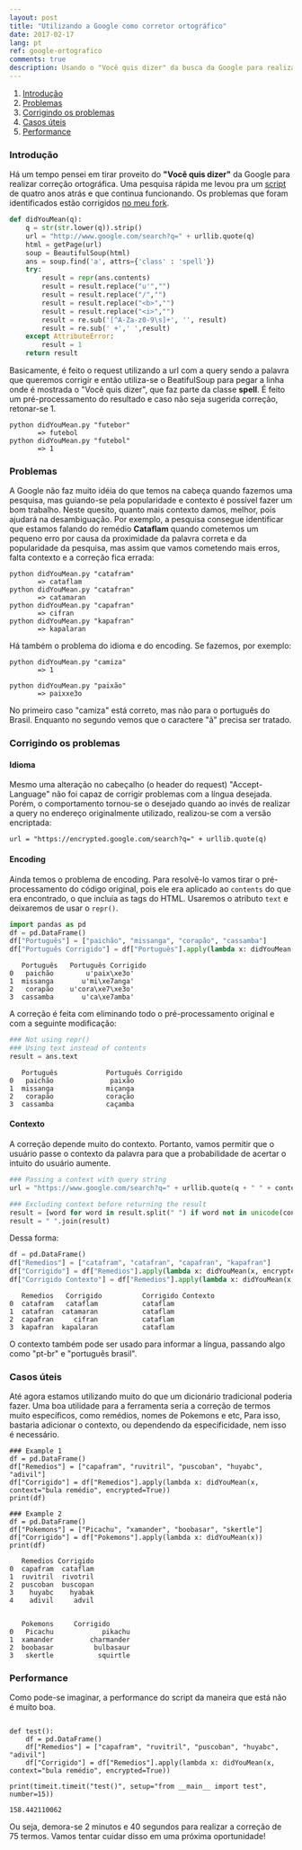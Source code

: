 ```yaml
---
layout: post
title: "Utilizando a Google como corretor ortográfico"
date: 2017-02-17
lang: pt
ref: google-ortografico
comments: true
description: Usando o "Você quis dizer" da busca da Google para realizar correção ortográfica.
---
```


1. [Introdução](#introducao)
2. [Problemas](#problemas)
3. [Corrigindo os problemas](#corrigindo)
4. [Casos úteis](#casos)
5. [Performance](#performance)
  
### Introdução <a name="introducao"></a>

Há um tempo pensei em tirar proveito do **"Você quis dizer"** da Google para realizar correção ortográfica. Uma pesquisa rápida me levou pra um [script](https://github.com/bkvirendra/didyoumean) de quatro anos atrás e que continua funcionando. Os problemas que foram identificados estão corrigidos [no meu fork](https://github.com/lgmoneda/didyoumean).


```python
def didYouMean(q):
    q = str(str.lower(q)).strip()
    url = "http://www.google.com/search?q=" + urllib.quote(q)
    html = getPage(url)
    soup = BeautifulSoup(html)
    ans = soup.find('a', attrs={'class' : 'spell'})
    try:
        result = repr(ans.contents)
        result = result.replace("u'","")
        result = result.replace("/","")
        result = result.replace("<b>","")
        result = result.replace("<i>","")
        result = re.sub('[^A-Za-z0-9\s]+', '', result)
        result = re.sub(' +',' ',result)
    except AttributeError:
        result = 1
    return result
```

Basicamente, é feito o request utilizando a url com a query sendo a palavra que queremos corrigir e então utiliza-se o BeatifulSoup para pegar a linha onde é mostrada o "Você quis dizer", que faz parte da classe **spell**. É feito um pré-processamento do resultado e caso não seja sugerida correção, retonar-se 1.
  
```
python didYouMean.py "futebor"
       => futebol
python didYouMean.py "futebol"
       => 1
```

### Problemas  <a name="problemas"></a>

A Google não faz muito idéia do que temos na cabeça quando fazemos uma pesquisa, mas guiando-se pela popularidade e contexto é possível fazer um bom trabalho. Neste quesito, quanto mais contexto damos, melhor, pois ajudará na desambiguação. Por exemplo, a pesquisa consegue identificar que estamos falando do remédio **Cataflam** quando cometemos um pequeno erro por causa da proximidade da palavra correta e da popularidade da pesquisa, mas assim que vamos cometendo mais erros, falta contexto e a correção fica errada:

```
python didYouMean.py "catafram"
       => cataflam
python didYouMean.py "catafran"
       => catamaran
python didYouMean.py "capafran"
       => cifran
python didYouMean.py "kapafran"
       => kapalaran  
```

Há também o problema do idioma e do encoding. Se fazemos, por exemplo:
  
```
python didYouMean.py "camiza"
       => 1

python didYouMean.py "paixão"
       => paixxe3o
```

No primeiro caso "camiza" está correto, mas não para o português do Brasil. Enquanto no segundo vemos que o caractere "ã" precisa ser tratado.

### Corrigindo os problemas  <a name="corrigindo"></a>

#### Idioma

Mesmo uma alteração no cabeçalho (o header do request) "Accept-Language" não foi capaz de corrigir problemas com a língua desejada. Porém, o comportamento tornou-se o desejado quando ao invés de realizar a query no endereço originalmente utilizado, realizou-se com a versão encriptada:

```
url = "https://encrypted.google.com/search?q=" + urllib.quote(q)
```
  
#### Encoding

Ainda temos o problema de encoding. Para resolvê-lo vamos tirar o pré-processamento do código original, pois ele era aplicado ao ```contents``` do que era encontrado, o que incluia as tags do HTML. Usaremos o atributo ```text``` e deixaremos de usar o ```repr()```. 

```python
import pandas as pd
df = pd.DataFrame()
df["Português"] = ["paichão", "missanga", "corapão", "cassamba"]
df["Português Corrigido"] = df["Português"].apply(lambda x: didYouMean(x))
```  
```
   Português   Português Corrigido
0   paichão        u'paix\xe3o'
1  missanga       u'mi\xe7anga'
2   corapão    u'cora\xe7\xe3o'
3  cassamba       u'ca\xe7amba'
```

A correção é feita com eliminando todo o pré-processamento original e com a seguinte modificação:

```python
### Not using repr()
### Using text instead of contents
result = ans.text
```
  
```
   Português            Português Corrigido
0   paichão              paixão
1  missanga             miçanga
2   corapão             coração
3  cassamba             caçamba

```

#### Contexto

A correção depende muito do contexto. Portanto, vamos permitir que o usuário passe o contexto da palavra para que a probabilidade de acertar o intuito do usuário aumente.


```python
### Passing a context with query string
url = "https://www.google.com/search?q=" + urllib.quote(q + " " + context) 
```

```python
### Excluding context before returning the result
result = [word for word in result.split(" ") if word not in unicode(context, "utf-8")]
result = " ".join(result)
```

Dessa forma:

```python
df = pd.DataFrame()
df["Remedios"] = ["catafram", "catafran", "capafran", "kapafran"]
df["Corrigido"] = df["Remedios"].apply(lambda x: didYouMean(x, encrypted=True))
df["Corrigido Contexto"] = df["Remedios"].apply(lambda x: didYouMean(x, context="bula remédio", encrypted=True))
```

```
   Remedios   Corrigido          Corrigido Contexto
0  catafram   cataflam           cataflam
1  catafran  catamaran           cataflam
2  capafran     cifran           cataflam
3  kapafran  kapalaran           cataflam
```

O contexto também pode ser usado para informar a língua, passando algo como "pt-br" e "português brasil".

### Casos úteis <a name="casos"> </a>
  
Até agora estamos utilizando muito do que um dicionário tradicional poderia fazer. Uma boa utilidade para a ferramenta seria a correção de termos muito específicos, como remédios, nomes de Pokemons e etc, Para isso, bastaria adicionar o contexto, ou dependendo da especificidade, nem isso é necessário.


```
### Example 1
df = pd.DataFrame()
df["Remedios"] = ["capafram", "ruvitril", "puscoban", "huyabc", "adivil"]
df["Corrigido"] = df["Remedios"].apply(lambda x: didYouMean(x, context="bula remédio", encrypted=True))
print(df)

### Example 2
df = pd.DataFrame()
df["Pokemons"] = ["Picachu", "xamander", "boobasar", "skertle"]
df["Corrigido"] = df["Pokemons"].apply(lambda x: didYouMean(x))
print(df)
```

```
   Remedios Corrigido
0  capafram  cataflam
1  ruvitril  rivotril
2  puscoban  buscopan
3    huyabc    hyabak
4    adivil     advil


   Pokemons	    Corrigido
0   Picachu            pikachu
1  xamander         charmander
2  boobasar          bulbasaur
3   skertle           squirtle

```


### Performance <a name="performance"> </a>

Como pode-se imaginar, a performance do script da maneira que está não é muito boa.

```

def test():
    df = pd.DataFrame()
    df["Remedios"] = ["capafram", "ruvitril", "puscoban", "huyabc", "adivil"]
    df["Corrigido"] = df["Remedios"].apply(lambda x: didYouMean(x, context="bula remédio", encrypted=True))

print(timeit.timeit("test()", setup="from __main__ import test", number=15))

```

```
158.442110062
```

Ou seja, demora-se 2 minutos e 40 segundos para realizar a correção de 75 termos. Vamos tentar cuidar disso em uma próxima oportunidade!
